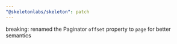 ```yaml
---
"@skeletonlabs/skeleton": patch
---
```


breaking: renamed the Paginator `offset` property to `page` for better semantics
